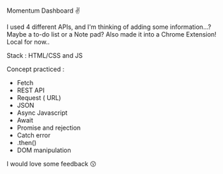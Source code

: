 Momentum Dashboard ✌

I used 4 different APIs, and I'm thinking of adding some information…? Maybe a to-do list or a Note pad? 
Also made it into a Chrome Extension! Local for now..
 
Stack : HTML/CSS and JS 

Concept practiced : 
- Fetch 
- REST API
- Request ( URL) 
- JSON
- Async Javascript 
- Await 
- Promise and rejection 
- Catch error 
- .then()
- DOM manipulation 

I would love some feedback 😗

